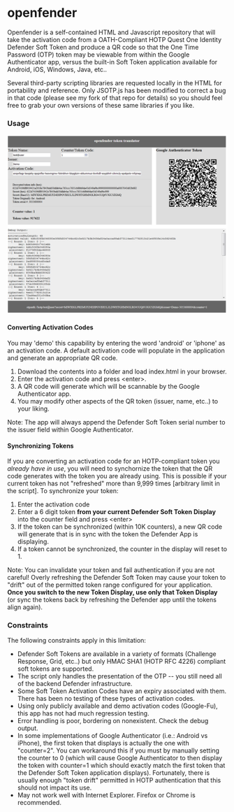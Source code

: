# openfender

Openfender is a self-contained HTML and Javascript repository that will take the activation code from a OATH-Compliant HOTP Quest One Identity Defender Soft Token and produce a QR code so that the One Time Password (OTP) token may be viewable from within the Google Authenticator app, versus the built-in Soft Token application available for Android, iOS, Windows, Java, etc..

Several third-party scripting libraries are requested locally in the HTML for portability and reference. Only JSOTP.js has been modified to correct a bug in that code (please see my fork of that repo for details) so you should feel free to grab your own versions of these same libraries if you like.

### Usage
![Screenshot](/images/screenshot.png?raw=true "Screenshot")
#### Converting Activation Codes
You may 'demo' this capability by entering the word 'android' or 'iphone' as an activation code.  A default activation code will populate in the application and generate an appropriate QR code.
1. Download the contents into a folder and load index.html in your browser.
2. Enter the activation code and press \<enter\>.  
3. A QR code will generate which will be scannable by the Google Authenticator app. 
4. You may modify other aspects of the QR token (issuer, name, etc..) to your liking.  

Note: The app will always append the Defender Soft Token serial number to the issuer field within Google Authenticator.

#### Synchronizing Tokens
If you are converting an activation code for an HOTP-compliant token you *already have in use*, you will need to synchornize the token that the QR code generates with the token you are already using.  This is possible if your current token has not "refreshed" more than 9,999 times [arbitrary limit in the script].  To synchronize your token:
1. Enter the activation code
2. Enter a 6 digit token **from your current Defender Soft Token Display** into the counter field and press \<enter\>
3. If the token can be synchronized (within 10K counters), a new QR code will generate that is in sync with the token the Defender App is displaying.
4. If a token cannot be synchronized, the counter in the display will reset to 1.

Note: You can invalidate your token and fail authentication if you are not careful!  Overly refreshing the Defender Soft Token may cause your token to "drift" out of the permitted token range configured for your application.  **Once you switch to the new Token Display, use only that Token Display** (or sync the tokens back by refreshing the Defender app until the tokens align again).


### Constraints
The following constraints apply in this limitation:
* Defender Soft Tokens are available in a variety of formats (Challenge Response, Grid, etc..) but only HMAC SHA1 (HOTP RFC 4226) compliant soft tokens are supported.  
* The script only handles the presentation of the OTP -- you still need all of the backend Defender infrastructure.
* Some Soft Token Activation Codes have an expiry associated with them. There has been no testing of these types of activation codes.
* Using only publicly available and demo activation codes (Google-Fu), this app has not had much regression testing.
* Error handling is poor, bordering on nonexistent. Check the debug output.
* In some implementations of Google Authenticator (i.e.: Android vs iPhone), the first token that displays is actually the one with "counter=2".  You can workaround this if you must by manually setting the counter to 0 (which will cause Google Authenticator to then display the token with counter=1 which should exactly match the first token that the Defender Soft Token application displays).  Fortunately, there is usually enough "token drift" permitted in HOTP authentication that this should not impact its use.
* May not work well with Internet Explorer.  Firefox or Chrome is recommended.
